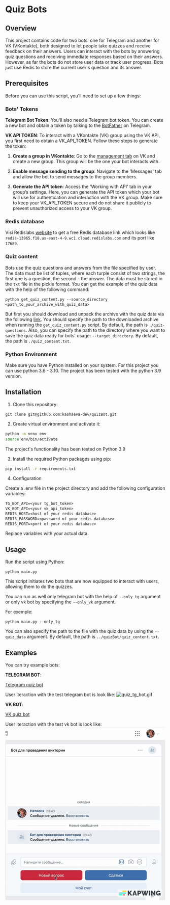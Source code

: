 # Quiz Bots

## Overview
This project contains code for two bots: one for Telegram and another for VK (VKontakte), both designed to let people take quizzes and receive feedback on their answers.
Users can interact with the bots by answering quiz questions and receiving immediate responses based on their answers. However, as far the bots do not store user data or track user progress.
Bots just use Redis to store the current user's question and its answer.

## Prerequisites
Before you can use this script, you'll need to set up a few things:

### Bots' Tokens

**Telegram Bot Token**: You'll also need a Telegram bot token.
You can create a new bot and obtain a token by talking to the [BotFather](https://t.me/BotFather) on Telegram.

**VK API TOKEN**: To interact with a VKontakte (VK) group using the VK API, you first need to obtain a VK_API_TOKEN. Follow these steps to generate the token:

1. **Create a group in VKontakte**:
Go to the [management tab](https://vk.com/groups?tab=admin) on VK and create a new group. This group will be the one your bot interacts with.

2. **Enable message sending to the group**: Navigate to the 'Messages' tab and allow the bot to send messages to the group members.

3. **Generate the API token**: Access the 'Working with API' tab in your group’s settings. Here, you can generate the API token which your bot will use for authentication and interaction with the VK group.
Make sure to keep your VK_API_TOKEN secure and do not share it publicly to prevent unauthorized access to your VK group.

### Redis database

Visi Redislabs [website](https://redislabs.com/) to get a free Redis database link which looks like `redis-13965.f18.us-east-4-9.wc1.cloud.redislabs.com` and its port like `17689`.

### Quiz content

Bots use the quiz questions and answers from the file specified by user. The data must be list of tuples, where each turple consist of two strings, the first one is a question, the second - the answer. 
The data must be stored in the `txt` file in the pickle format.
You can get the example of the quiz data with the help of the following command:
```commandline
python get_quiz_content.py --source_directory <path_to_your_archive_with_quiz_data>
```
But first you should download and unpack the archive with the quiz data via the following [link](https://dvmn.org/media/modules_dist/quiz-questions.zip). 
You should specify the path to the downloaded archive when running the `get_quiz_content.py` script. By default, the path is `./quiz-questions`. 
Also, you can specify the path to the directory where you want to save the quiz data ready for bots' usage: `--target_directory`. By default, the path is `./quiz_content.txt`.

### Python Environment

Make sure you have Python installed on your system. For this project you can use python 3.6 - 3.10. 
The project has been tested with the python 3.9 version.

## Installation
1. Clone this repository:
```
git clone git@github.com:kashaeva-dev/quizBot.git
```
2. Create virtual environment and activate it:
```bash
python -m venv env
source env/bin/activate
```
The project's functionality has been tested on Python 3.9

3. Install the required Python packages using pip:

```bash
pip install -r requirements.txt
```

4. Configuration

Create a .env file in the project directory and add the following configuration variables:

```
TG_BOT_API=<your tg_bot_token>
VK_BOT_API=<your vk_api_token>
REDIS_HOST=<host of your redis database>
REDIS_PASSWORD=<password of your redis database>
REDIS_PORT=<port of your redis database>
```
Replace variables with your actual data.

## Usage

Run the script using Python:

```
python main.py
```

This script initiates two bots that are now equipped to interact with users,
allowing them to do the quizzes.

You can run as well only telegram bot with the help of `--only_tg` argument or only vk bot by specifying the `--only_vk` argument.

For exemple:
```commandline
python main.py --only_tg
```

You can also specify the path to the file with the quiz data by using the `--quiz_data` argument. By default, the path is `../quizBot/quiz_content.txt`.

## Examples

You can try example bots:

**TELEGRAM BOT**:

[Telegram quiz bot](https://t.me/QuizestBot)

User iteraction with the test telegram bot is look like:
![quiz_tg_bot.gif](quiz_tg_bot.gif)

**VK BOT**:

[VK quiz bot](https://vk.com/club225930917)

User iteraction with the test vk bot is look like:
![quiz_vk_bot.gif](quiz_vk_bot.gif)
